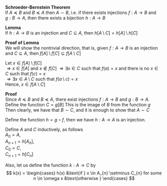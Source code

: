**Schroeder-Bernstein Theorem**   
If $A \preceq B$ and $B \preceq A$ then $A \sim B$, i.e. if there exists injections $f: A \to B$ and $g: B \to A$, then there exists a bijection $h: A \to B$   

**Lemma**   
If $h: A \to B$ is an injection and $C \subseteq A$, then $h[A \setminus C] = h[A] \setminus h[C]$   

**Proof of Lemma**   
We will show the nontrivial direction, that is, given $f: A \to B$ is an injection and $C \subseteq A$, then $f[A] \setminus f[C] \subseteq f[A \setminus C]$

Let $x \in f[A] \setminus f[C]$   
$\Rightarrow x \in f[A]$ and $x \notin f[C]$
$\Rightarrow \exists x \in C$ such that $f(a) = x$ and there is no $x \in C$ such that $f(c) = x$   
$\Rightarrow \exists x \in A \setminus C$ such that $f(a \setminus c) = x$   
Hence, $x \in f[A \setminus C]$   

**Proof**   
Since $A \preceq B$ and $B \preceq A$, there exist injections $f: A \to B$ and $g: B \to A$.   
Define the function $C = g[B]$ This is the image of $B$ from the function $g$   
Then clearly, we have that $B \sim C$, and it is enough to show that $A \sim C$   

Define the function $h = g \circ f$, then we have $h: A \to A$ is an injection.

Define $A$ and $C$ inductively, as follows   
$A_{0} = A$,   
$A_{n+1} = h[A_{n}]$,   
$C_{0} = C$,   
$C_{n+1} = h[C_{n}]$   

Also, let us define the function $k: A \to C$ by   
$$
k(x) = 
\begin{cases} 
  h(x) &\text{if } x \in A_{n} \setminus C_{n} for some n \in \omega   
  x &\text{otherwise }
\end{cases}
$$
